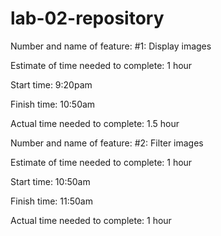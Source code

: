 # lab-02-repository

Number and name of feature: #1: Display images

Estimate of time needed to complete: 1 hour

Start time: 9:20pam

Finish time: 10:50am

Actual time needed to complete: 1.5 hour



Number and name of feature: #2: Filter images

Estimate of time needed to complete: 1 hour

Start time: 10:50am

Finish time: 11:50am

Actual time needed to complete: 1 hour
